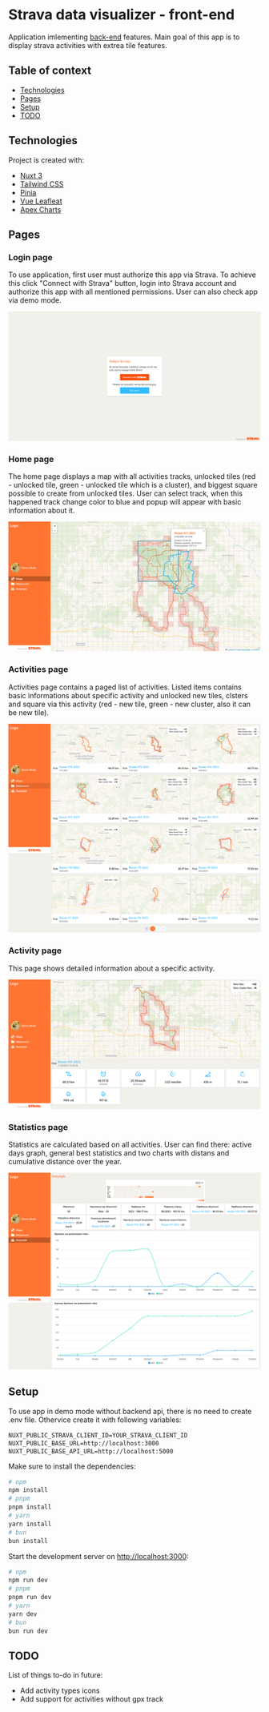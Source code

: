 # Strava data visualizer - front-end

Application imlementing [back-end](https://github.com/TomasiakM/StravaApp) features. Main goal of this app is to display strava activities with extrea tile features.

## Table of context

- [Technologies](#technologies)
- [Pages](#pages)
- [Setup](#setup)
- [TODO](#todo)

## Technologies

Project is created with:

- [Nuxt 3](https://nuxt.com/docs/getting-started/installation)
- [Tailwind CSS](https://tailwindcss.com/docs/installation)
- [Pinia](https://pinia.vuejs.org/introduction.html)
- [Vue Leafleat](https://github.com/vue-leaflet/vue-leaflet)
- [Apex Charts](https://apexcharts.com/docs/vue-charts)

## Pages

### Login page

To use application, first user must authorize this app via Strava. To achieve this click "Connect with Strava" button, login into Strava account and authorize this app with all mentioned permissions. User can also check app via demo mode.

![Login page](docs/images/login.png)

### Home page

The home page displays a map with all activities tracks, unlocked tiles (red - unlocked tile, green - unlocked tile which is a cluster), and biggest square possible to create from unlocked tiles. User can select track, when this happened track change color to blue and popup will appear with basic information about it.

![Home page](docs/images/main-page.png)

### Activities page

Activities page contains a paged list of activities. Listed items contains basic informations about specific activity and unlocked new tiles, clsters and square via this activity (red - new tile, green - new cluster, also it can be new tile).

![Activities page](docs/images/activities.png)

### Activity page

This page shows detailed information about a specific activity.

![Activity page](docs/images/activity.png)

### Statistics page

Statistics are calculated based on all activities. User can find there: active days graph, general best statistics and two charts with distans and cumulative distance over the year.

![Statistics page](docs/images/statistics.png)

## Setup

To use app in demo mode without backend api, there is no need to create .env file. Othervice create it with following variables:

```shell
NUXT_PUBLIC_STRAVA_CLIENT_ID=YOUR_STRAVA_CLIENT_ID
NUXT_PUBLIC_BASE_URL=http://localhost:3000
NUXT_PUBLIC_BASE_API_URL=http://localhost:5000
```

Make sure to install the dependencies:

```bash
# npm
npm install
# pnpm
pnpm install
# yarn
yarn install
# bun
bun install
```

Start the development server on <http://localhost:3000>:

```bash
# npm
npm run dev
# pnpm
pnpm run dev
# yarn
yarn dev
# bun
bun run dev
```

## TODO

List of things to-do in future:

- Add activity types icons
- Add support for activities without gpx track
